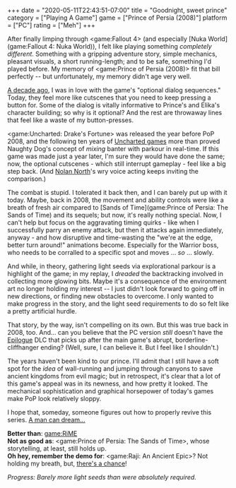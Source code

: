 +++
date = "2020-05-11T22:43:51-07:00"
title = "Goodnight, sweet prince"
category = ["Playing A Game"]
game = ["Prince of Persia (2008)"]
platform = ["PC"]
rating = ["Meh"]
+++

After finally limping through <game:Fallout 4> (and especially [Nuka World](game:Fallout 4: Nuka World)), I felt like playing something <i>completely different</i>.  Something with a gripping adventure story, simple mechanics, pleasant visuals, a short running-length; and to be safe, something I'd played before.  My memory of <game:Prince of Persia (2008)> fit that bill perfectly -- but unfortunately, my memory didn't age very well.

[A decade ago](%site.BaseURL%2008/12/24/prince-of-persia-2008-8/), I was in love with the game's "optional dialog sequences."  Today, they feel more like cutscenes that you need to keep pressing a button for.  Some of the dialog is vitally informative to Prince's and Elika's character building; so why is it optional?  And the rest are throwaway lines that feel like a waste of my button-presses.

<game:Uncharted: Drake's Fortune> was released the year before PoP 2008, and the following ten years of [Uncharted games](tag:Uncharted) more than proved Naughty Dog's concept of <i>mixing</i> banter with parkour in real-time.  If this game was made just a year later, I'm sure they would have done the same; now, the optional cutscenes - which still interrupt gameplay - feel like a big step back.  (And <a href="https://www.imdb.com/name/nm0636046/">Nolan North</a>'s wry voice acting keeps inviting the comparison.)

The combat is stupid.  I tolerated it back then, and I can barely put up with it today.  Maybe, back in 2008, the movement and ability controls were like a breath of fresh air compared to [Sands of Time](game:Prince of Persia: The Sands of Time) and its sequels; but now, it's really nothing special.  Now, I can't help but focus on the aggravating timing quirks - like when I successfully parry an enemy attack, but then it attacks again immediately, anyway - and how disruptive and time-wasting the "we're at the edge, better turn around!" animations become.  Especially for the Warrior boss, who needs to be corralled to a specific spot and moves ... <i>so</i> ... slowly.

And while, in theory, gathering light seeds via explorational parkour is a highlight of the game; in my replay, I <i>dreaded</i> the backtracking involved in collecting more glowing bits.  Maybe it's a consequence of the environment art no longer holding my interest -- I just didn't look forward to going off in new directions, or finding new obstacles to overcome.  I only wanted to make progress in the story, and the light seed requirements to do so felt like a pretty artificial hurdle.

That story, by the way, isn't compelling on its own.  But this was true back in 2008, too.  And... can you believe that the PC version <i>still</i> doesn't have the <a href="https://princeofpersia.fandom.com/wiki/Prince_of_Persia:_Epilogue">Epilogue</a> DLC that picks up after the main game's abrupt, borderline-cliffhanger ending?  (Well, sure, I can believe it.  But I feel like I shouldn't.)

The years haven't been kind to our prince.  I'll admit that I still have a soft spot for the <i>idea</i> of wall-running and jumping through canyons to save ancient kingdoms from evil magic; but in retrospect, it's clear that a lot of this game's appeal was in its newness, and how pretty it looked.  The mechanical sophistication and graphical horsepower of today's games make PoP look relatively sloppy.

I hope that, someday, someone figures out how to properly revive this series.  <a href="https://arstechnica.com/gaming/2020/05/prince-of-persia-concept-video-appears-and-confirms-why-series-has-been-dormant/">A man can dream...</a>

<b>Better than</b>: <game:RiME>  
<b>Not as good as</b>: <game:Prince of Persia: The Sands of Time>, whose storytelling, at least, still holds up.  
<b>Oh hey, remember the demo for</b>: <game:Raji: An Ancient Epic>?  Not holding my breath, but, <a href="https://www.youtube.com/watch?v=KX5jNnDMfxA">there's a chance</a>!

<i>Progress: Barely more light seeds than were absolutely required.</i>
